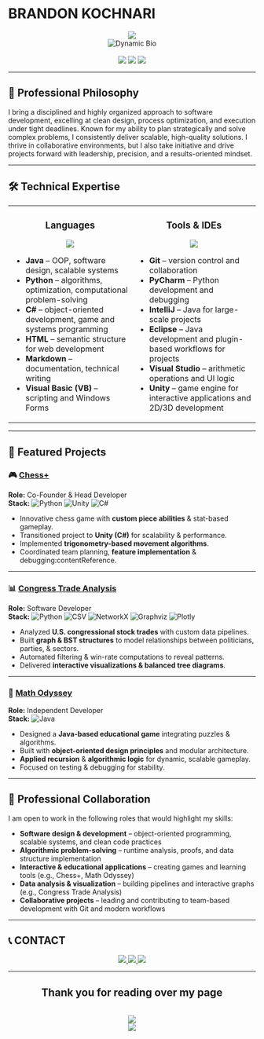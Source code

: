 # BRANDON KOCHNARI
<div align="center">
  <img src="https://capsule-render.vercel.app/api?type=waving&color=gradient&customColorList=0,2,6,10,20&height=300&section=header&text=SOFTWARE%20ENGINEER&fontSize=50&fontColor=fff&animation=fadeIn&fontAlignY=38&desc=Exploring%20Computation%20Through%20Design%20and%20Logic&descSize=20&descAlignY=65"/>
</div>

<div align="center">
  <img src="https://readme-typing-svg.herokuapp.com?font=Fira+Code&size=26&pause=1000&color=4AF0FF&background=0D111700&center=true&vCenter=true&width=1000&lines=Computer+Science+Specialist+@+University+of+Toronto;Software+Developer+|+Problem+Solver+|+Team+Leader;Passionate+About+Clean+Design+and+Algorithmic+Thinking" alt="Dynamic Bio"/>
</div>

<br>

<div align="center">
  <img src="https://custom-icon-badges.demolab.com/badge/University%20of%20Toronto-Computer%20Science%20Specialist-1434A4?style=for-the-badge&logo=wikiversity&logoColor=white&labelColor=00008B"/>
  <img src="https://custom-icon-badges.demolab.com/badge/Toronto-Canada-DC143C?style=for-the-badge&logo=location&logoColor=white&labelColor=8B0000"/>
  <img src="https://custom-icon-badges.demolab.com/badge/Open%20to%20Work-00D100?style=for-the-badge&logo=ntfy&logoColor=white&labelColor=00A300"/>

</div>

---

## 🚀 Professional Philosophy
I bring a disciplined and highly organized approach to software development, excelling at clean design, process optimization, and execution under tight deadlines. Known for my ability to plan strategically and solve complex problems, I consistently deliver scalable, high-quality solutions. I thrive in collaborative environments, but I also take initiative and drive projects forward with leadership, precision, and a results-oriented mindset.

---

## 🛠️ Technical Expertise

<table align="center" width="100%">
<tr>
<td align="center" width="33%">

### Languages
<div align="center">
<img src="https://skillicons.dev/icons?i=java,python,cs,html&theme=dark&perline=3"/>
</div>

<div align="left">

- **Java** – OOP, software design, scalable systems
- **Python** – algorithms, optimization, computational problem-solving
- **C#** – object-oriented development, game and systems programming
- **HTML** – semantic structure for web development
- **Markdown** – documentation, technical writing
- **Visual Basic (VB)** – scripting and Windows Forms

</td>
<td align="center" width="33%">

### Tools & IDEs
<div align="center">
<img src="https://skillicons.dev/icons?i=git,pycharm,idea,eclipse,visualstudio,unity&theme=dark&perline=3"/>
</div>

<div align="left">

- **Git** – version control and collaboration  
- **PyCharm** – Python development and debugging  
- **IntelliJ** – Java for large-scale projects  
- **Eclipse** – Java development and plugin-based workflows for projects
- **Visual Studio** – arithmetic operations and UI logic
- **Unity** – game engine for interactive applications and 2D/3D development  

</tr>
</table>

---

## 🌟 Featured Projects

### 🎮 [Chess+](https://github.com/BrandonKochnari/ChessPlus)    
**Role:** Co-Founder & Head Developer  
**Stack:** ![Python](https://img.shields.io/badge/Python-3670A0?style=flat&logo=python&logoColor=white) 
![Unity](https://img.shields.io/badge/Unity-36454F?style=flat&logo=unity&logoColor=white) 
![C#](https://img.shields.io/badge/C%23-68217A?style=flat&logo=csharp&logoColor=white)
- Innovative chess game with **custom piece abilities** & stat-based gameplay.  
- Transitioned project to **Unity (C#)** for scalability & performance.  
- Implemented **trigonometry-based movement algorithms**.  
- Coordinated team planning, **feature implementation** & debugging:contentReference.  

---

### 📊 [Congress Trade Analysis](https://github.com/BrandonKochnari/congress-trade-analysis)  
**Role:** Software Developer  
**Stack:**
![Python](https://img.shields.io/badge/Python-3670A0?style=flat&logo=python&logoColor=white) 
![CSV](https://img.shields.io/badge/CSV_Pipelines-2F4F4F?style=flat&logo=files&logoColor=white) 
![NetworkX](https://img.shields.io/badge/NetworkX-1A1A1A?style=flat&logo=graph&logoColor=white) 
![Graphviz](https://img.shields.io/badge/Graphviz-800000?style=flat&logo=dot-net&logoColor=white) 
![Plotly](https://img.shields.io/badge/Plotly-3F4F75?style=flat&logo=plotly&logoColor=white)
- Analyzed **U.S. congressional stock trades** with custom data pipelines.  
- Built **graph & BST structures** to model relationships between politicians, parties, & sectors.  
- Automated filtering & win-rate computations to reveal patterns.  
- Delivered **interactive visualizations & balanced tree diagrams**.  

---

### 🧩 [Math Odyssey](https://github.com/BrandonKochnari/MathOdyssey)  
**Role:** Independent Developer  
**Stack:** ![Java](https://img.shields.io/badge/Java-007396?style=flat&logo=java&logoColor=white) 
- Designed a **Java-based educational game** integrating puzzles & algorithms.  
- Built with **object-oriented design principles** and modular architecture.  
- **Applied recursion** & **algorithmic logic** for dynamic, scalable gameplay.  
- Focused on testing & debugging for stability.  

---

## 🤝 Professional Collaboration
I am open to work in the following roles that would highlight my skills:
- **Software design & development** – object-oriented programming, scalable systems, and clean code practices
- **Algorithmic problem-solving** – runtime analysis, proofs, and data structure implementation
- **Interactive & educational applications** – creating games and learning tools (e.g., Chess+, Math Odyssey)
- **Data analysis & visualization** – building pipelines and interactive graphs (e.g., Congress Trade Analysis)
- **Collaborative projects** – leading and contributing to team-based development with Git and modern workflows

---

<div align="center">

<h2 style="text-decoration:none; border-bottom:none;" align="left">📞 CONTACT</h2>

  <!-- Contact Badges -->
  <a href="https://www.linkedin.com/in/brandon-kochnari-44b05a252/">
    <img src="https://img.shields.io/badge/LinkedIn-Connect-0A66C2?style=for-the-badge&logo=linkedin&logoColor=white&labelColor=0A66C2"/>
  </a>
  <a href="mailto:brandon.kochnari@gmail.com">
    <img src="https://img.shields.io/badge/Email-Contact-C23A2B?style=for-the-badge&logo=gmail&logoColor=white&labelColor=C23A2B"/>
  </a>
  <a href="https://github.com/BrandonKochnari?tab=repositories">
    <img src="https://img.shields.io/badge/GitHub-Repositories-1B1F23?style=for-the-badge&logo=github&logoColor=white&labelColor=1B1F23"/>
  </a>

  ---

  ## Thank you for reading over my page

  <br>

  <img src="https://komarev.com/ghpvc/?username=BrandonKochnari&color=00D9FF&style=for-the-badge&label=PROFILE+VISITORS"/>

  <br>

  <img src="https://capsule-render.vercel.app/api?type=waving&color=gradient&customColorList=0,2,6,10,20&height=120&section=footer"/>

</div>
